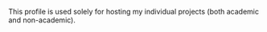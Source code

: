 This profile is used solely for hosting my individual projects (both academic and non-academic).
<!---
rzhao5659/rzhao5659 is a ✨ special ✨ repository because its `README.md` (this file) appears on your GitHub profile.
You can click the Preview link to take a look at your changes.
--->
